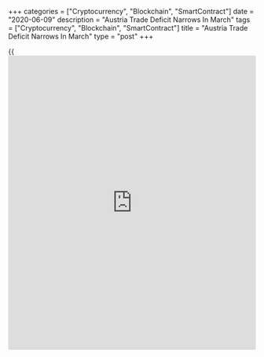 +++
categories = ["Cryptocurrency", "Blockchain", "SmartContract"]
date = "2020-06-09"
description = "Austria Trade Deficit Narrows In March"
tags = ["Cryptocurrency", "Blockchain", "SmartContract"]
title = "Austria Trade Deficit Narrows In March"
type = "post"
+++

{{<iframe id="large-banner" src="https://www.bounty.group/#slide=26.0" width="100%" height="600" scrolling="no" style="border: 0px solid rgb(216, 221, 230); border-radius: 3px;">}}

Austria's trade deficit decreased in March amid a fall exports and
imports, data from the Statistics Austria showed on Tuesday.

The trade deficit fell to EUR 20.9 million in March from EUR 442 million
in the same month last year.

Exports fell 5.2 percent year-on-year in March and imports declined 8.0
percent.

On a working-day adjusted, exports and imports decreased 8.5 percent and
10.3 percent, respectively.

The trade with EU nations resulted in a deficit of EUR 14.18 million in
March versus a shortfall of EUR 578.98 million in the same month last
year.

For the January to March period, exports declined 5.0 percent and
imports fell 6.8 percent. The trade deficit was EUR 579.90 million.

For comments and feedback [contact](https://www.playgroundfx.com/contact/): editorial@rtt[news](https://www.letsplayfx.com/blog/forex-news-website/).com

[Economic News][1]

 **What parts of the world are seeing the best (and worst) economic
performances lately? Click[here][2] to check out our [Econ Scorecard][2]
and find out! See up-to-the-moment [ranking](https://www.playgroundfx.com/blog/crypto-exchange-ranking/)s for the best and worst
performers in [GDP][3], [unemployment rate][4], [inflation][2] and much
more.**

   1. www.rtt[news](https://www.letsplayfx.com/blog/forex-news-website/).com/Content/EconomicNews.aspx
   2. www.rtt[news](https://www.letsplayfx.com/blog/forex-news-website/).com/economic-scorecard/world-rank/CPI/highest-performance.aspx
   3. www.rtt[news](https://www.letsplayfx.com/blog/forex-news-website/).com/economic-scorecard/world-rank/GDP/highest-performance.aspx
   4. www.rtt[news](https://www.letsplayfx.com/blog/forex-news-website/).com/economic-scorecard/world-rank/unemployment-rate/lowest-performance.aspx